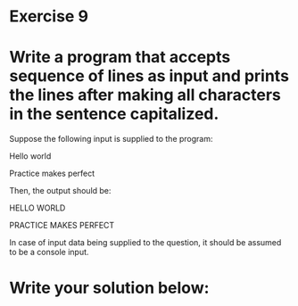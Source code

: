 # Exercise 9
# Write a program that accepts sequence of lines as input and prints the lines after making all characters in the sentence capitalized.

Suppose the following input is supplied to the program:

Hello world

Practice makes perfect

Then, the output should be:

HELLO WORLD

PRACTICE MAKES PERFECT



In case of input data being supplied to the question, it should be assumed to be a console input.





# Write your solution below:
